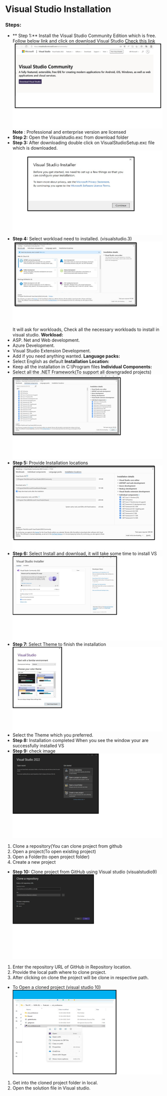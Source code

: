 # Visual Studio Installation

### Steps:
- ** Step 1:**  Install the Visual Studio Community Edition which is free. Follow below link and click on download Visual Studio
[Check this link  ](https://visualstudio.microsoft.com/vs/community/)
![image](https://github.com/cloudnloud/.Netapplication/blob/master/Azure%20Web-App-Deployment/Images/visualstudio1.png)
**Note** : Professional and enterprise version are licensed
- **Step 2:**  Open the Visualstudio.exc from download folder 
- **Step 3:**  After downloading double click on VisualStudioSetup.exc file which is downloaded. 
![image](https://github.com/cloudnloud/.Netapplication/blob/master/Azure%20Web-App-Deployment/Images/visualstudio2.png)
- **Step 4:**  Select workload need to installed. (visualstudio.3)
![image](https://github.com/cloudnloud/.Netapplication/blob/master/Azure%20Web-App-Deployment/Images/visualstudio3.png)
It will ask for workloads, Check all the necessary workloads to install in visual studio.
**Workload:**
-	ASP. Net and Web development.
-	Azure Development.
-	Visual Studio Extension Development.
-	Add if you need anything wanted.
**Language packs:**
-	Select English as default
**Installation Location:**
-	Keep all the installation in C:\Program files
**Individual Components:**
- Select all the .NET Framework(To support all downgraded projects)
![image](https://github.com/cloudnloud/.Netapplication/blob/master/Azure%20Web-App-Deployment/Images/visualstudio4.png)
- **Step 5:**  Provide Installation locations 
![image](https://github.com/cloudnloud/.Netapplication/blob/master/Azure%20Web-App-Deployment/Images/visualstudio5.png)
- **Step 6:** Select Install and download, it will take some time to install VS 
![image](https://github.com/cloudnloud/.Netapplication/blob/master/Azure%20Web-App-Deployment/Images/visualstudio6.png)
- **Step 7:** Select Theme to finish the installation
![image](https://github.com/cloudnloud/.Netapplication/blob/master/Azure%20Web-App-Deployment/Images/visualstudio7.png)
- Select the Theme which you preferred.
- **Step 8:** Installation completed When you see the window your are successfully installed VS
- **Step 9:** check image 
![image](https://github.com/cloudnloud/.Netapplication/blob/master/Azure%20Web-App-Deployment/Images/visualstudio8.png)
1.	Clone a repository(You can clone project from github
2.	Open a project(To open existing project)
3.	Open a Folder(to open project folder)
4.	Create a new project
- **Step 10:** Clone project from GitHub using Visual studio (visualstudio9)
![image](https://github.com/cloudnloud/.Netapplication/blob/master/Azure%20Web-App-Deployment/Images/visualstudio9.png)
1.	Enter the repository URL of GitHub in Repository location.
2.	Provide the local path where to clone project.
3.	After clicking on clone the project will be clone in respective path.
- To Open a cloned project (visual studio 10)
![image](https://github.com/cloudnloud/.Netapplication/blob/master/Azure%20Web-App-Deployment/Images/visualstudi10.png)
1.	Get into the cloned project folder in local.
2.	Open the solution file in Visual studio.

